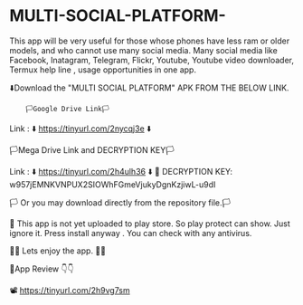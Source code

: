 # MULTI-SOCIAL-PLATFORM-

This app will be very useful for those whose phones have less ram or older models, and who cannot use many social media.
 Many social media like Facebook, Inatagram, Telegram, Flickr, Youtube, Youtube video downloader, Termux help line ,
usage opportunities in one app.



⬇️Download the "MULTI SOCIAL PLATFORM" APK FROM THE BELOW LINK.
         
        🏳️Google Drive Link🏳️        

Link : ⬇️  https://tinyurl.com/2nycqj3e ⬇️

 🏳️Mega Drive Link and DECRYPTION KEY🏳️

Link : ⬇️ https://tinyurl.com/2h4ulh36 ⬇️
🔐 DECRYPTION KEY: w957jEMNKVNPUX2SIOWhFGmeVjukyDgnKzjiwL-u9dI


🏳️ Or you may download directly from the repository file.🏳️


🚫 This app is not yet uploaded to play store. 
So play protect can show. Just ignore it.  Press install anyway . You can check with any antivirus. 

🥳🥳  Lets enjoy the app.  🥳🥳

🚩App Review 👇👇

📽️ https://tinyurl.com/2h9vg7sm







